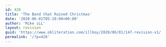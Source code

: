 ```yaml
---
id: 426
title: 'The Band that Ruined Christmas'
date: '2020-06-01T05:10:00+00:00'
author: 'Mike iLL'
layout: revision
guid: 'https://www.obliteration.com/illboy/2020/06/01/147-revision-v1/'
permalink: '/?p=426'
---
```


